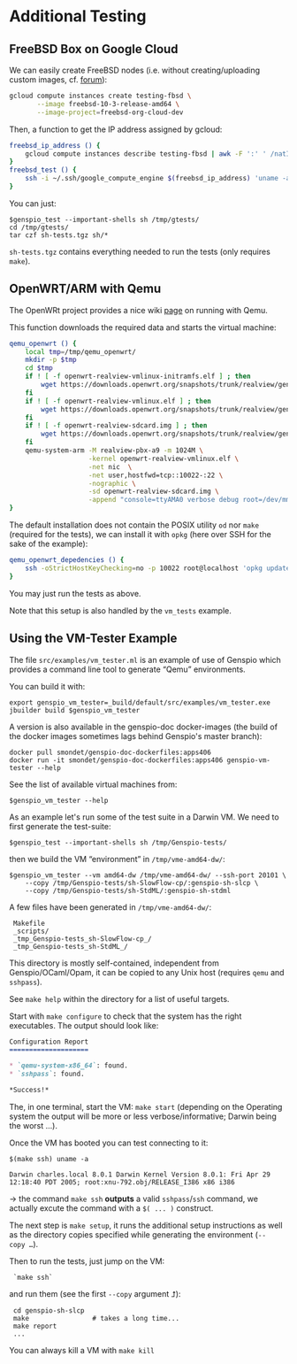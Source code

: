 Additional Testing
==================

FreeBSD Box on Google Cloud
---------------------------

We can easily create FreeBSD nodes (i.e. without creating/uploading custom
images, cf. [forum](https://forums.freebsd.org/threads/56664/)):

```bash
gcloud compute instances create testing-fbsd \
       --image freebsd-10-3-release-amd64 \
       --image-project=freebsd-org-cloud-dev
```

Then, a function to get the IP address assigned by gcloud:

```bash
freebsd_ip_address () {
    gcloud compute instances describe testing-fbsd | awk -F ':' ' /natIP:/ { print $2 }'
}
freebsd_test () {
    ssh -i ~/.ssh/google_compute_engine $(freebsd_ip_address) 'uname -a'
}
```

You can just:

    $genspio_test --important-shells sh /tmp/gtests/
    cd /tmp/gtests/
    tar czf sh-tests.tgz sh/*

`sh-tests.tgz` contains everything needed to run the tests (only requires
`make`).


OpenWRT/ARM with Qemu
---------------------

The OpenWRt project provides a nice
wiki [page](https://wiki.openwrt.org/doc/howto/qemu) on running with Qemu.

This function downloads the required data and starts the virtual machine:

```bash
qemu_openwrt () {
    local tmp=/tmp/qemu_openwrt/
    mkdir -p $tmp
    cd $tmp
    if ! [ -f openwrt-realview-vmlinux-initramfs.elf ] ; then
        wget https://downloads.openwrt.org/snapshots/trunk/realview/generic/openwrt-realview-vmlinux-initramfs.elf
    fi
    if ! [ -f openwrt-realview-vmlinux.elf ] ; then
        wget https://downloads.openwrt.org/snapshots/trunk/realview/generic/openwrt-realview-vmlinux.elf
    fi
    if ! [ -f openwrt-realview-sdcard.img ] ; then
        wget https://downloads.openwrt.org/snapshots/trunk/realview/generic/openwrt-realview-sdcard.img
    fi
    qemu-system-arm -M realview-pbx-a9 -m 1024M \
                    -kernel openwrt-realview-vmlinux.elf \
                    -net nic  \
                    -net user,hostfwd=tcp::10022-:22 \
                    -nographic \
                    -sd openwrt-realview-sdcard.img \
                    -append "console=ttyAMA0 verbose debug root=/dev/mmcblk0p1"
}
```

The default installation does not contain the POSIX utility `od` nor `make`
(required for the tests), we can install it with `opkg` (here over SSH for the
sake of the example):

```bash
qemu_openwrt_depedencies () {
    ssh -oStrictHostKeyChecking=no -p 10022 root@localhost 'opkg update ; opkg install make coreutils-od'
}
```

You may just run the tests as above.

Note that this setup is also handled by the `vm_tests` example.

Using the VM-Tester Example
---------------------------

The file `src/examples/vm_tester.ml` is an example of use of Genspio which
provides a command line tool to generate “Qemu” environments.

You can build it with:

    export genspio_vm_tester=_build/default/src/examples/vm_tester.exe
    jbuilder build $genspio_vm_tester

A version is also available in the genspio-doc docker-images (the build of the
docker images sometimes lags behind Genspio's master branch):

    docker pull smondet/genspio-doc-dockerfiles:apps406
    docker run -it smondet/genspio-doc-dockerfiles:apps406 genspio-vm-tester --help

See the list of available virtual machines from:

    $genspio_vm_tester --help

As an example let's run some of the test suite in a Darwin VM. We need to first
generate the test-suite:

    $genspio_test --important-shells sh /tmp/Genspio-tests/ 
    
then we build the VM “environment” in `/tmp/vme-amd64-dw/`:

    $genspio_vm_tester --vm amd64-dw /tmp/vme-amd64-dw/ --ssh-port 20101 \
        --copy /tmp/Genspio-tests/sh-SlowFlow-cp/:genspio-sh-slcp \
        --copy /tmp/Genspio-tests/sh-StdML/:genspio-sh-stdml

A few files have been generated in `/tmp/vme-amd64-dw/`:

     Makefile
     _scripts/
     _tmp_Genspio-tests_sh-SlowFlow-cp_/
     _tmp_Genspio-tests_sh-StdML_/

This directory is mostly self-contained, independent from Genspio/OCaml/Opam, it
can be copied to any Unix host (requires `qemu` and `sshpass`).

See `make help` within the directory for a list of useful targets.

Start with `make configure` to check that the system has the right executables.
The output should look like:

```markdown
Configuration Report
====================

* `qemu-system-x86_64`: found.
* `sshpass`: found.

*Success!*
```

The, in one terminal, start the VM: `make start` (depending on the Operating
system the output will be more or less verbose/informative; Darwin being the
worst …).

Once the VM has booted you can test connecting to it:

    $(make ssh) uname -a

    Darwin charles.local 8.0.1 Darwin Kernel Version 8.0.1: Fri Apr 29 12:18:40 PDT 2005; root:xnu-792.obj/RELEASE_I386 x86 i386


→ the command `make ssh` **outputs** a valid `sshpass`/`ssh` command, we
actually excute the command with a `$( ... )` construct.

The next step is `make setup`, it runs the additional setup instructions as well
as the directory copies specified while generating the environment (`--copy …`).

Then to run the tests, just jump on the VM:

     `make ssh`
     
and run them (see the first `--copy` argument ⮥):

     cd genspio-sh-slcp
     make                # takes a long time...
     make report
     ...

You can always kill a VM with `make kill`


